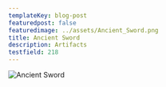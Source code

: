 ```yaml
---
templateKey: blog-post
featuredpost: false
featuredimage: ../assets/Ancient_Sword.png
title: Ancient Sword
description: Artifacts
testfield: 218
---
```

![Ancient Sword](../assets/Ancient_Sword.png)